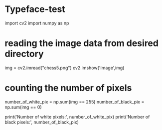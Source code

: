 # Typeface-test
import cv2
import numpy as np
  
# reading the image data from desired directory
img = cv2.imread("chess5.png")
cv2.imshow('Image',img)
  
# counting the number of pixels
number_of_white_pix = np.sum(img == 255)
number_of_black_pix = np.sum(img == 0)
  
print('Number of white pixels:', number_of_white_pix)
print('Number of black pixels:', number_of_black_pix)
